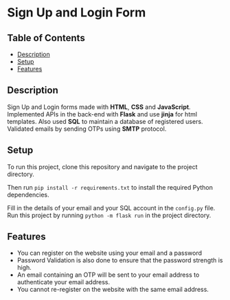 # Sign Up and Login Form 

## Table of Contents
* [Description](#description)
* [Setup](#setup)
* [Features](#features)


## Description
Sign Up and Login forms made with **HTML**, **CSS** and **JavaScript**. Implemented APIs in the back-end with **Flask** and use **jinja** for html templates.
Also used **SQL** to maintain a database of registered users.
Validated emails by sending OTPs using **SMTP** protocol.

## Setup
To run this project, clone this repository and navigate to the project directory.

Then run ```pip install -r requirements.txt``` to install the required Python dependencies.

Fill in the details of your email and your SQL account in the ```config.py``` file.
Run this project by running ```python -m flask run``` in the project directory.

## Features
* You can register on the website using your email and a password
* Password Validation is also done to ensure that the password strength is high.
* An email containing an OTP will be sent to your email address to authenticate your email address.
* You cannot re-register on the website with the same email address.
